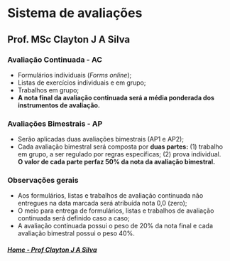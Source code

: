 # Sistema de avaliações 
## Prof. MSc Clayton J A Silva

### Avaliação Continuada - **AC**

- Formulários individuais (*Forms online*);
- Listas de exercícios individuais e em grupo;
- Trabalhos em grupo;
- **A nota final da avaliação continuada será a média ponderada dos instrumentos de avaliação.**

### Avaliações Bimestrais - **AP**

- Serão aplicadas duas avaliações bimestrais (AP1 e AP2);
- Cada avaliação bimestral será composta por **duas partes:** (1) trabalho em grupo, a ser regulado por regras específicas; (2) prova individual.  
**O valor de cada parte perfaz 50% da nota da avaliação bimestral.**

### Observações gerais

- Aos formulários, listas e trabalhos de avaliação continuada não entregues na data marcada será atribuída nota 0,0 (zero); 
- O meio para entrega de formulários, listas e trabalhos de avaliação continuada será definido caso a caso; 
- A avaliação continuada possui o peso de 20% da nota final e cada avaliação bimestral possui o peso 40%. 

##### [Home - Prof Clayton J A Silva](/index.md)



